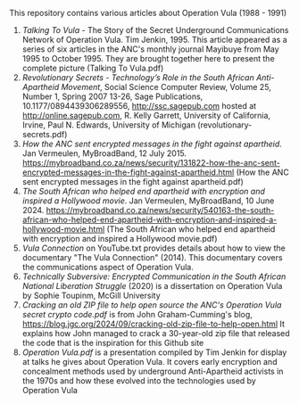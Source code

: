 This repository contains various articles about Operation Vula (1988 - 1991)

1. _Talking To Vula_ - The Story of the Secret Underground Communications Network of Operation Vula. Tim Jenkin, 1995. This article appeared as a series of six articles in the ANC's monthly journal Mayibuye from May 1995 to October 1995. They are brought together here to present the complete picture (Talking To Vula.pdf)
2. _Revolutionary Secrets - Technology’s Role in the South African Anti-Apartheid Movement_, Social Science Computer Review, Volume 25, Number 1, Spring 2007 13-26, Sage Publications, 10.1177/0894439306289556, http://ssc.sagepub.com hosted at http://online.sagepub.com, R. Kelly Garrett, University of California, Irvine, Paul N. Edwards, University of Michigan (revolutionary-secrets.pdf)
3. _How the ANC sent encrypted messages in the fight against apartheid_. Jan Vermeulen, MyBroadBand, 12 July 2015. https://mybroadband.co.za/news/security/131822-how-the-anc-sent-encrypted-messages-in-the-fight-against-apartheid.html (How the ANC sent encrypted messages in the fight against apartheid.pdf)
4. _The South African who helped end apartheid with encryption and inspired a Hollywood movie_. Jan Vermeulen, MyBroadBand, 10 June 2024. https://mybroadband.co.za/news/security/540163-the-south-african-who-helped-end-apartheid-with-encryption-and-inspired-a-hollywood-movie.html (The South African who helped end apartheid with encryption and inspired a Hollywood movie.pdf)
5. _Vula Connection_ on YouTube.txt provides details about how to view the documentary "The Vula Connection" (2014). This documentary covers the communications aspect of Operation Vula.
6. _Technically Subversive: Encrypted Communication in the South African National Liberation Struggle_ (2020) is a dissertation on Operation Vula by Sophie Toupinm, McGill University
7. _Cracking an old ZIP file to help open source the ANC's _Operation Vula_ secret crypto code.pdf_ is from John Graham-Cumming's blog, https://blog.jgc.org/2024/09/cracking-old-zip-file-to-help-open.html It explains how John managed to crack a 30-year-old zip file that released the code that is the inspiration for this Github site
8. _Operation Vula.pdf_ is a presentation compiled by Tim Jenkin for display at talks he gives about Operation Vula. It covers early encryption and concealment methods used by underground Anti-Apartheid activists in the 1970s and how these evolved into the technologies used by Operation Vula
